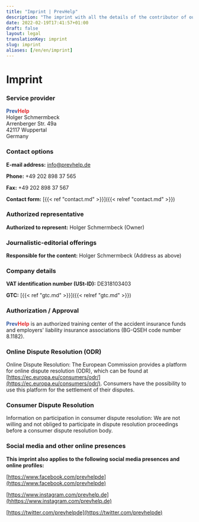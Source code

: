 ```yaml
---
title: "Imprint | PrevHelp"
description: "The imprint with all the details of the contributor of our Internet presence."
date: 2022-02-19T17:41:57+01:00
draft: false
layout: legal
translationKey: imprint
slug: imprint
aliases: [/en/en/imprint]
---
```


<div class="mx-auto max-w-prose text-lg">
    <h1>
        <span class="mt-2 block text-center text-3xl font-extrabold leading-8 tracking-tight text-gray-900 sm:text-4xl">Imprint</span>
    </h1>
</div>

### Service provider

<span style="color: #3059a3; font-weight: bold;">Prev</span><span style="color: #e62a2d; font-weight: bold;">Help</span>    
Holger Schmermbeck  
Arrenberger Str. 49a  
42117 Wuppertal  
Germany

### Contact options

**E-mail address:** [info@prevhelp.de](mailto:info@prevhelp.de)

**Phone:** +49 202 898 37 565

**Fax:** +49 202 898 37 567

**Contact form:** [{{< ref "contact.md" >}}]({{< relref "contact.md" >}})

### Authorized representative

**Authorized to represent:** Holger Schmermbeck (Owner)

### Journalistic-editorial offerings

**Responsible for the content:** Holger Schmermbeck (Address as above)

### Company details

**VAT identification number (USt-ID):** DE318103403

**GTC:** [{{< ref "gtc.md" >}}]({{< relref "gtc.md" >}})

### Authorization / Approval

<span style="color: #3059a3; font-weight: bold;">Prev</span><span style="color: #e62a2d; font-weight: bold;">Help</span> is an authorized training center of the accident insurance funds and employers' liability insurance associations (BG-QSEH code number 8.1182).

### Online Dispute Resolution (ODR)

Online Dispute Resolution: The European Commission provides a platform for online dispute resolution (ODR), which can be found at [https://ec.europa.eu/consumers/odr/](https://ec.europa.eu/consumers/odr/). Consumers have the possibility to use this platform for the settlement of their disputes.

### Consumer Dispute Resolution

Information on participation in consumer dispute resolution: We are not willing and not obliged to participate in dispute resolution proceedings before a consumer dispute resolution body.


### Social media and other online presences

**This imprint also applies to the following social media presences and online profiles:**

[https://www.facebook.com/prevhelpde](https://www.facebook.com/prevhelpde)

[https://www.instagram.com/prevhelp.de](hhttps://www.instagram.com/prevhelp.de)

[https://twitter.com/prevhelpde](https://twitter.com/prevhelpde)
